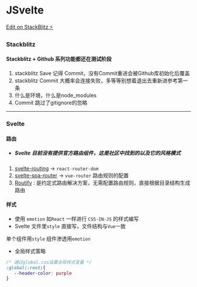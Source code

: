 # JSvelte

[Edit on StackBlitz ⚡️](https://stackblitz.com/edit/jsvelte)

### Stackblitz

#### Stackblitz + Github 系列功能都还在测试阶段

1. stackblitz Save 记得 Commit，没有Commit重进会被Github库初始化后覆盖
2. stackblitz Commit 大概率会连接失败，多等等别想着退出去重新进参考第一条
3. 什么是环境，什么是node_modules
4. Commit 跳过了gitignore的忽略

---

### Svelte

#### 路由

- ##### Svelte 目前没有提供官方路由组件，这是社区中找到的以及它的风格模式

1. [svelte-routing](https://github.com/EmilTholin/svelte-routing) -> `react-router-dom`
2. [svelte-spa-router](https://github.com/ItalyPaleAle/svelte-spa-router) -> `vue-router` 路由规则的配置
3. [Routify](https://www.routify.dev) : 是约定式路由解决方案，无需配置路由规则，直接根据目录结构生成路由


#### 样式

- 使用 `emotion` 如`React` 一样进行 `CSS-IN-JS` 的样式编写
- Svelte 文件里`style` 直接写，文件结构与`Vue`一致


单个组件用`style`
组件渗透用`emotion`

- 全局样式策略
```css
/* 通过global.css设置全局样式变量 */
:global(:root){
   --header-color: purple
}
```